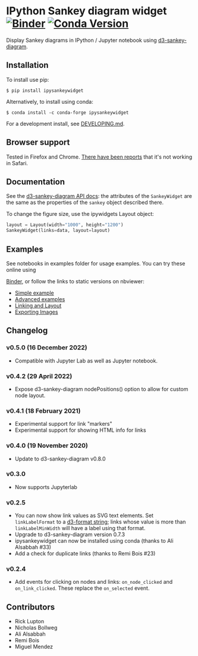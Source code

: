 # IPython Sankey diagram widget [![Binder](https://mybinder.org/badge.svg)](https://mybinder.org/v2/gh/ricklupton/ipysankeywidget/master?urlpath=lab/tree/examples/Simple%20example.ipynb) [![Conda Version](https://img.shields.io/conda/vn/conda-forge/ipysankeywidget.svg)](https://anaconda.org/conda-forge/ipysankeywidget) 

Display Sankey diagrams in IPython / Jupyter notebook using [d3-sankey-diagram](https://github.com/ricklupton/d3-sankey-diagram).

## Installation

To install use pip:

    $ pip install ipysankeywidget
    
Alternatively, to install using conda:

    $ conda install -c conda-forge ipysankeywidget

For a development install, see [DEVELOPING.md](DEVELOPING.md).

## Browser support

Tested in Firefox and Chrome. [There have been reports](https://github.com/ricklupton/ipysankeywidget/issues/2) that it's not working in Safari.
    
## Documentation

See the
[d3-sankey-diagram API docs](https://github.com/ricklupton/d3-sankey-diagram/wiki):
the attributes of the `SankeyWidget` are the same as the properties of the `sankey` object described there.

To change the figure size, use the ipywidgets Layout object:

```python
layout = Layout(width="1000", height="1200")
SankeyWidget(links=data, layout=layout)
```

## Examples

See notebooks in examples folder for usage examples. You can try these online
using

[Binder](https://mybinder.org/v2/gh/ricklupton/ipysankeywidget/master?urlpath=lab/tree/examples/Simple%20example.ipynb),
or follow the links to static versions on nbviewer:
- [Simple example](http://nbviewer.jupyter.org/github/ricklupton/ipysankeywidget/blob/master/examples/Simple%20example.ipynb)
- [Advanced examples](http://nbviewer.jupyter.org/github/ricklupton/ipysankeywidget/blob/master/examples/More%20examples.ipynb)
- [Linking and Layout](http://nbviewer.jupyter.org/github/ricklupton/ipysankeywidget/blob/master/examples/Linking%20and%20Layout.ipynb)
- [Exporting Images](http://nbviewer.jupyter.org/github/ricklupton/ipysankeywidget/blob/master/examples/Exporting%20Images.ipynb)

## Changelog

### v0.5.0 (16 December 2022)

- Compatible with Jupyter Lab as well as Jupyter notebook.

### v0.4.2 (29 April 2022)

- Expose d3-sankey-diagram nodePositions() option to allow for custom node layout.

### v0.4.1 (18 February 2021)

- Experimental support for link "markers"
- Experimental support for showing HTML info for links

### v0.4.0 (19 November 2020)

- Update to d3-sankey-diagram v0.8.0

### v0.3.0

- Now supports Jupyterlab

### v0.2.5

- You can now show link values as SVG text elements. Set `linkLabelFormat` to a [d3-format string](https://github.com/d3/d3-format#locale_format); links whose value is more than `linkLabelMinWidth` will have a label using that format.
- Upgrade to d3-sankey-diagram version 0.7.3
- ipysankeywidget can now be installed using conda (thanks to Ali Alsabbah #33)
- Add a check for duplicate links (thanks to Remi Bois #23)

### v0.2.4

- Add events for clicking on nodes and links: `on_node_clicked` and
  `on_link_clicked`. These replace the `on_selected` event.

## Contributors

- Rick Lupton
- Nicholas Bollweg
- Ali Alsabbah
- Remi Bois
- Miguel Mendez
